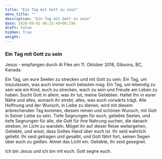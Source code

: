 ```yaml
---
title: "Ein Tag mit Gott zu sein"
menu_title: ""
description: "Ein Tag mit Gott zu sein"
date: 2020-08-01 06:25:48+00:196
draft: False
hidden: True
weight:
---
```

### Ein Tag mit Gott zu sein

Jesus - empfangen durch Al Fike am 11. Oktober 2018, Gibsons, BC, Kanada.

Ein Tag, um eure Seelen zu strecken und mit Gott zu sein. Ein Tag, um loszulassen, was auch immer euch belasten mag. Ein Tag, um lebendig zu sein wie ein Kind, euch zu strecken, wach zu sein und Freude am Leben zu haben. Sucht Gott in allem, was ihr tut, meine Geliebten. Haltet Ihn in eurer Nähe und alles, wonach ihr strebt, alles, was euch vorwärts trägt. Alle Hoffnung und der Wunsch, in Liebe zu dienen, wird mit diesem anbrechenden Tag kommen, diesem reinen und schönen Wunsch, mit Gott in Seiner Liebe zu sein. Tiefe Segnungen für euch, geliebte Seelen, und tiefe Segnungen für alle, die Gott für ihre Nahrung suchen, die danach streben, im Licht zu wandeln. Möget ihr auf dieser Reise weitergehen, Geliebte, und wisst, dass Gottes Hand über euch ist. Ihr seid wahrlich geliebt. Ihr seid getragen und gesalbt, und Gott fährt fort, seinen Segen über euch zu gießen. Atmet das Licht ein. Geliebte, ihr seid gesegnet.

Ich bin Jesus und ich bin mit euch. Gott segne euch.
